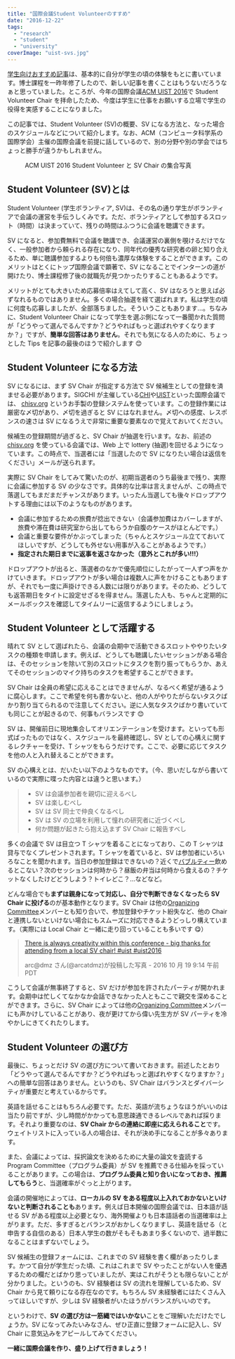 ```yaml
---
title: "国際会議Student Volunteerのすすめ"
date: "2016-12-22"
tags:
  - "research"
  - "student"
  - "university"
coverImage: "uist-svs.jpg"
---
```


[学生向けおすすめ記事](http://junkato.jp/ja/blog/category/university/student/)は、基本的に自分が学生の頃の体験をもとに書いています。博士課程を一昨年修了したので、新しい記事を書くことはもうないだろうなぁと思っていました。ところが、今年の国際会議[ACM UIST 2016](http://uist.acm.org/uist2016)で Student Volunteer Chair を拝命したため、今度は学生に仕事をお願いする立場で学生の役得を実感することになりました。

この記事では、Student Volunteer (SV)の概要、SV になる方法と、なった場合のスケジュールなどについて紹介します。なお、ACM（コンピュータ科学系の国際学会）主催の国際会議を前提に話しているので、別の分野や別の学会ではちょっと勝手が違うかもしれません。

<figure className="center"><a href="/images/uist-svs.jpg"><img src="/images/uist-svs-1024x512.jpg" alt="" /></a><figcaption>ACM UIST 2016 Student Volunteer と SV Chair の集合写真</figcaption></figure>

## Student Volunteer (SV)とは

Student Volunteer (学生ボランティア, SV)は、その名の通り学生がボランティアで会議の運営を手伝うしくみです。ただ、ボランティアとして参加するスロット（時間）は決まっていて、残りの時間はふつうに会議を聴講できます。

SV になると、参加費無料で会議を聴講でき、会議運営の裏側を覗けるだけでなく、一般参加者から頼られる存在になり、同年代の優秀な研究者の卵と知り合えるため、単に聴講参加するよりも何倍も濃厚な体験をすることができます。このメリットはとくにトップ国際会議で顕著で、SV になることでインターンの道が開けたり、博士課程修了後の就職先が見つかったりすることもあるようです。

メリットがとても大きいため応募倍率はえてして高く、SV はなろうと思えば必ずなれるものではありません。多くの場合抽選を経て選ばれます。私は学生の頃に何度も応募しましたが、全部落ちました。そういうこともあります…。ちなみに、Student Volunteer Chair になって学生を選ぶ側になって一番聞かれた質問が「どうやって選んでるんですか？どうやればもっと選ばれやすくなりますか？」ですが、**簡単な回答はありません**。それでも気になる人のために、ちょっとした Tips を記事の最後のほうで紹介します 😊

## Student Volunteer になる方法

SV になるには、まず SV Chair が指定する方法で SV 候補生としての登録を済ませる必要があります。SIGCHI が主催している[CHI](https://chi2017.acm.org)や[UIST](http://uist.acm.org/uist2017)といった国際会議では、 [chisv.org](http://chisv.org) というお手製の登録システムを使っています。この登録作業には厳密な〆切があり、〆切を過ぎると SV にはなれません。〆切への感度、レスポンスの速さは SV になるうえで非常に重要な要素なので覚えておいてください。

候補生の登録期間が過ぎると、SV Chair が抽選を行います。なお、前述の [chisv.org](http://chisv.org) を使っている会議では、Web 上で lottery (抽選)を回せるようになっています。この時点で、当選者には「当選したので SV になりたい場合は返信をください」メールが送られます。

実際に SV Chair をしてみて驚いたのが、初期当選者のうち最後まで残り、実際に会議に参加する SV の少なさです。具体的な比率は言えませんが、この時点で落選してもまだまだチャンスがあります。いったん当選しても後々ドロップアウトする理由には以下のようなものがあります。

- 会議に参加するための旅費が捻出できない（会議参加費はカバーしますが、旅費や滞在費は研究室から出してもらうか自腹のケースがほとんどです。）
- 会議と重要な要件がかぶってしまった（ちゃんとスケジュール立てておいてほしいですが、どうしても外せない用事が入ることがあるようです。）
- **指定された期日までに返事を返さなかった（意外とこれが多い!!!）**

ドロップアウトが出ると、落選者のなかで優先順位にしたがって一人ずつ声をかけていきます。ドロップアウトが多い場合は複数人に声をかけることもありますが、それでも一度に声掛けできる人数には限りがあります。そのため、どうしても返答期日をタイトに設定せざるを得ません。落選した人も、ちゃんと定期的にメールボックスを確認してタイムリーに返信するようにしましょう。

## Student Volunteer として活躍する

晴れて SV として選ばれたら、会議の会期中で活動できるスロットややりたいタスクの種類を申請します。例えば、どうしても聴講したいセッションがある場合は、そのセッションを除いて別のスロットにタスクを割り振ってもらうか、あえてそのセッションのマイク持ちのタスクを希望することができます。

SV Chair は全員の希望に応えることはできませんが、なるべく希望が通るように腐心します。ここで希望を何も書かないと、他の人がやりたがらないタスクばかり割り当てられるので注意してください。逆に人気なタスクばかり書いていても同じことが起きるので、何事もバランスです 😊

SV は、開催前日に現地集合してオリエンテーションを受けます。といっても形式ばったものではなく、スケジュールを最終確認し、SV としての心構えに関するレクチャーを受け、T シャツをもらうだけです。ここで、必要に応じてタスクを他の人と入れ替えることができます。

SV の心構えとは、だいたい以下のようなものです。（今、思いだしながら書いているので実際に喋った内容とは違うと思います。）

> - SV は会議参加者を親切に迎えるべし
> - SV は楽しむべし
> - SV は SV 同士で仲良くなるべし
> - SV は SV の立場を利用して憧れの研究者に近づくべし
> - 何か問題が起きたら抱え込まず SV Chair に報告すべし

多くの会議で SV は目立つ T シャツを着ることになっており、この T シャツは貸与でなくプレゼントされます。T シャツを着ていると、SV は参加者にいろいろなことを聞かれます。当日の参加登録はできないの？近くで[バブルティー](https://www.google.co.jp/search?q=バブルティー&tbm=isch)飲めるとこない？次のセッションは何時から？昼飯の弁当は何時から食えるの？チケットなくしたけどどうしよう？トイレどこ？…などなど。

どんな場合でも**まずは親身になって対応し、自分で判断できなくなったら SV Chair に投げる**のが基本動作となります。SV Chair は他の[Organizing Committee](https://uist.acm.org/uist2016/organizers)メンバーとも知り合いで、参加登録やチケット紛失など、他の Chair と連携しないといけない場合にもスムーズに対応できるようどっしり構えています。（実際には Local Chair と一緒に走り回っていることも多いです 😋）

> [There is always creativity within this conference - big thanks for attending from a local SV chair! #uist #uist2016](https://www.instagram.com/p/BLwDZCnAoSM/)
>
> arc@dmz さん(@arcatdmz)が投稿した写真 - 2016 10 月 19 9:14 午前 PDT

<script async defer="" src="//platform.instagram.com/en_US/embeds.js"></script>

こうして会議が無事終了すると、SV だけが参加を許されたパーティが開かれます。会期中は忙しくてなかなか会話できなかった人ともここで親交を深めることができます。さらに、SV Chair によっては他の[Organizing Committee](https://uist.acm.org/uist2016/organizers)メンバーにも声かけしていることがあり、夜が更けてから偉い先生方が SV パーティを冷やかしにきてくれたりします。

## Student Volunteer の選び方

最後に、ちょっとだけ SV の選び方について書いておきます。前述したとおり「どうやって選んでるんですか？どうやればもっと選ばれやすくなりますか？」への簡単な回答はありません。というのも、SV Chair はバランスとダイバーシティが重要だと考えているからです。

英語を話せることはもちろん必要です。ただ、英語が流ちょうなほうがいいのは当たり前ですが、少し時間がかかっても意思疎通できるレベルであれば採ります。それより重要なのは、**SV Chair からの連絡に即座に応えられること**です。ウェイトリストに入っている人の場合は、それが決め手になることが多々あります。

また、会議によっては、採択論文を決めるために大量の論文を査読する Program Committee（プログラム委員）が SV を推薦できる仕組みを採っていることがあります。この場合は、**プログラム委員と知り合いになっておき、推薦してもらう**と、当選確率がぐっと上がります。

会議の開催地によっては、**ローカルの SV をある程度以上入れておかないといけないと判断されることも**あります。例えば日本開催の国際会議では、日本語が話せる SV がある程度以上必要となり、海外開催よりも日本語話者の当選確率は上がります。ただ、多すぎるとバランスがおかしくなりますし、英語を話せる（と申告する自信のある）日本人学生の数がそもそもあまり多くないので、過半数になることはまずないでしょう。

SV 候補生の登録フォームには、これまでの SV 経験を書く欄があったりします。かつて自分が学生だった頃、これはこれまで SV やったことがない人を優遇するための欄だとばかり思っていましたが、実はこれがそうとも限らないことが分かりました。というのも、SV 経験者は SV の流れを理解しているため、SV Chair から見て頼りになる存在なのです。もちろん SV 未経験者にはたくさん入ってほしいですが、少しは SV 経験者がいたほうがバランスがいいのです。

というわけで、**SV の選び方は一筋縄ではいかない**ことをご理解いただけたでしょうか。SV になってみたいみなさん、ぜひ正直に登録フォームに記入し、SV Chair に意気込みをアピールしてみてください。

**一緒に国際会議を作り、盛り上げて行きましょう！**
